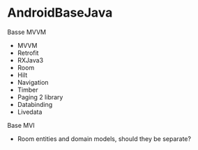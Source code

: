 # AndroidBaseJava
 Basse MVVM
 
- MVVM
- Retrofit
- RXJava3
- Room
- Hilt
- Navigation
- Timber
- Paging 2 library
- Databinding
- Livedata

 Base MVI

 - Room entities and domain models, should they be separate?